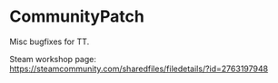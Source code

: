 # CommunityPatch
 
Misc bugfixes for TT.

Steam workshop page: https://steamcommunity.com/sharedfiles/filedetails/?id=2763197948
